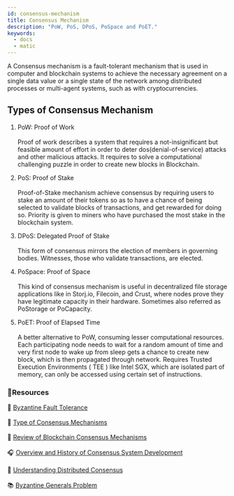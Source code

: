 ```yaml
---
id: consensus-mechanism
title: Consensus Mechanism
description: "PoW, PoS, DPoS, PoSpace and PoET."
keywords:
  - docs
  - matic
---
```


A Consensus mechanism is a fault-tolerant mechanism that is used in computer and blockchain systems to achieve the necessary agreement on a single data value or a single state of the network among distributed processes or multi-agent systems, such as with cryptocurrencies.

## Types of Consensus Mechanism

1. PoW: Proof of Work <br></br>
Proof of work describes a system that requires a not-insignificant but feasible amount of effort in order to deter dos(denial-of-service) attacks and other malicious attacks. It requires to solve a computational challenging puzzle in order to create new blocks in Blockchain.

2. PoS: Proof of Stake <br></br>
Proof-of-Stake mechanism achieve consensus by requiring users to stake an amount of their tokens so as to have a chance of being selected to validate blocks of transactions, and get rewarded for doing so. Priority is given to miners who have purchased the most stake in the blockchain system.


3. DPoS: Delegated Proof of Stake <br></br>
This form of consensus mirrors the election of members in governing bodies. Witnesses, those who validate transactions, are elected.

4. PoSpace: Proof of Space <br></br>
This kind of consensus mechanism is useful in decentralized file storage applications like in Storj.io, Filecoin, and Crust, where nodes prove they have legitimate capacity in their hardware. Sometimes also referred as PoStorage or PoCapacity.

5. PoET: Proof of Elapsed Time <br></br>
A better alternative to PoW, consuming lesser computational resources. Each participating node needs to wait for a random amount of time and very first node to wake up from sleep gets a chance to create new block, which is then propagated through network. Requires Trusted Execution Environments ( TEE ) like Intel SGX, which are isolated part of memory, can only be accessed using certain set of instructions.

### **:scroll:Resources**

:page_facing_up: [Byzantine Fault Tolerance](https://medium.com/loom-network/understanding-blockchain-fundamentals-part-1-byzantine-fault-tolerance-245f46fe8419) <br></br>
:page_facing_up: [Type of Consensus Mechanisms](https://www.codementor.io/blog/consensus-algorithms-5lr8exfi0s#types-of-consensus-algorithms) <br></br>
:page_facing_up: [Review of Blockchain Consensus Mechanisms](https://blog.wavesplatform.com/review-of-blockchain-consensus-mechanisms-f575afae38f2) <br></br>
:headphones: [Overview and History of Consensus System Development](https://softwareengineeringdaily.com/2018/03/26/consensus-systems-with-ethan-buchman/) <br></br>
:green_book: [Understanding Distributed Consensus](https://medium.com/s/story/lets-take-a-crack-at-understanding-distributed-consensus-dad23d0dc95) <br></br>
:books: [Byzantine Generals Problem](https://en.wikipedia.org/wiki/Byzantine_fault#Byzantine_Generals'_Problem)